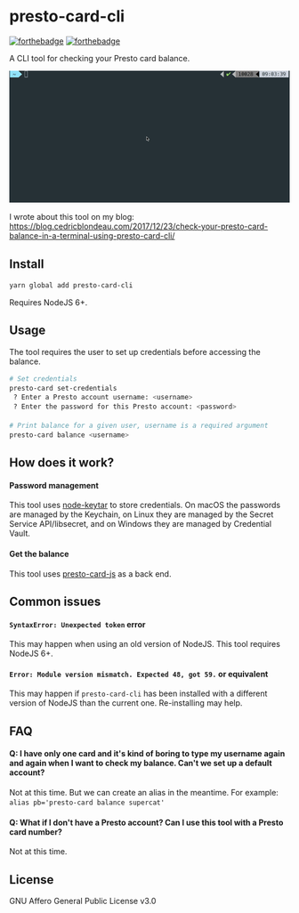 # presto-card-cli

[![forthebadge](http://forthebadge.com/images/badges/uses-js.svg)](http://forthebadge.com) [![forthebadge](http://forthebadge.com/images/badges/you-didnt-ask-for-this.svg)](http://forthebadge.com)

A CLI tool for checking your Presto card balance.

![demo gif](https://raw.githubusercontent.com/cedricblondeau/presto-card-cli/master/demo.gif)

I wrote about this tool on my blog: https://blog.cedricblondeau.com/2017/12/23/check-your-presto-card-balance-in-a-terminal-using-presto-card-cli/

## Install

```bash
yarn global add presto-card-cli
```

Requires NodeJS 6+.

## Usage

The tool requires the user to set up credentials before accessing the balance.

```bash
# Set credentials
presto-card set-credentials
 ? Enter a Presto account username: <username>
 ? Enter the password for this Presto account: <password>

# Print balance for a given user, username is a required argument
presto-card balance <username>
```

## How does it work?

#### Password management

This tool uses [node-keytar](https://github.com/atom/node-keytar) to store credentials. On macOS the passwords are managed by the Keychain, on Linux they are managed by the Secret Service API/libsecret, and on Windows they are managed by Credential Vault.

#### Get the balance

This tool uses [presto-card-js](https://www.npmjs.com/package/presto-card-js) as a back end.

## Common issues

#### `SyntaxError: Unexpected token` error

This may happen when using an old version of NodeJS. This tool requires NodeJS 6+.

#### `Error: Module version mismatch. Expected 48, got 59.` or equivalent

This may happen if `presto-card-cli` has been installed with a different version of NodeJS than the current one. Re-installing may help.

## FAQ

#### Q: I have only one card and it's kind of boring to type my username again and again when I want to check my balance. Can't we set up a default account?

Not at this time. But we can create an alias in the meantime.
For example: `alias pb='presto-card balance supercat'`

#### Q: What if I don't have a Presto account? Can I use this tool with a Presto card number?

Not at this time.

## License

GNU Affero General Public License v3.0
